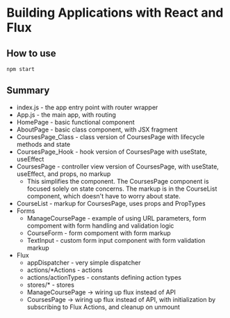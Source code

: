 # Building Applications with React and Flux

## How to use
`npm start`

## Summary
* index.js - the app entry point with router wrapper
* App.js - the main app, with routing
* HomePage - basic functional component
* AboutPage - basic class component, with JSX fragment
* CoursesPage_Class - class version of CoursesPage with lifecycle methods and state
* CoursesPage_Hook - hook version of CoursesPage with useState, useEffect
* CoursesPage - controller view version of CoursesPage, with useState, useEffect, and props, no markup
    * This simplifies the component. The CoursesPage component is focused solely on state concerns. The markup is in the CourseList component, which doesn't have to worry about state.
* CourseList - markup for CoursesPage, uses props and PropTypes
* Forms
    * ManageCoursePage - example of using URL parameters, form compoment with form handling and validation logic
    * CourseForm - form compoment with form markup
    * TextInput - custom form input component with form validation markup
* Flux
    * appDispatcher - very simple dispatcher
    * actions/*Actions - actions
    * actions/actionTypes - constants defining action types
    * stores/* - stores
    * ManageCoursePage -> wiring up flux instead of API
    * CoursesPage -> wiring up flux instead of API, with initialization by subscribing to Flux Actions, and cleanup on unmount